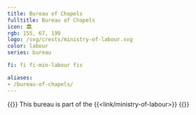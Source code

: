 ```yaml
---
title: Bureau of Chapels
fulltitle: Bureau of Chapels
icon: 🏛️
rgb: 155, 67, 199
logo: /svg/crests/ministry-of-labour.svg
color: labour
series: bureau

fi: fi fi-min-labour fis

aliases:
- /bureau-of-chapels/
---
```

{{<note series>}}
 This bureau is part of the {{<link/ministry-of-labour>}}
{{</note>}}